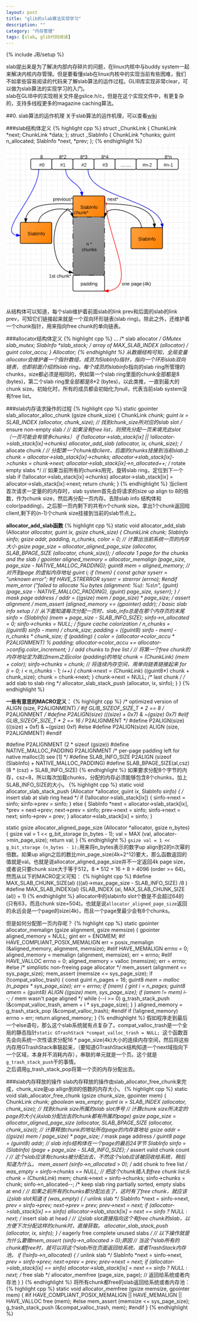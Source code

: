 ```yaml
---
layout: post
title: "glib的slab算法实现学习"
description: ""
category: "内存管理"
tags: [slab, glib代码阅读]
---
```

{% include JB/setup %}

slab提出来是为了解决内部内存碎片的问题，在linux内核中与buddy system一起来解决内核内存管理。但是要看懂slab在linux内核中的实现当前有些困难，我们不如拿些容易阅读的代码来了解slab算法的运作过程。GLIB库实现非常clear，可以做为slab算法的实现学习的入门。  
slab在GLIB中的实现相关文件是gslice.h/c，但是在这个实现文件中，有更复杂的，支持多线程更多的magazine caching算法。

##0. slab算法的运作机理
关于slab算法的运作机理，可以查看[wiki](http://en.wikipedia.org/wiki/Slab_allocation%22%3Ehttp://en.wikipedia.org/wiki/Slab_allocation)


###slab结构体定义
{% highlight cpp %}
struct _ChunkLink {
ChunkLink *next;
ChunkLink *data;
};
struct _SlabInfo {
ChunkLink *chunks;
guint n_allocated;
SlabInfo *next, *prev;
};
{% endhighlight %}
![](/assets/image/1345812003_5463.png)

从结构体可以知道，每个slab维护着前面slab的link prev和后面的slab的link prev，可知它们链接起来就是一个双向环形链表(slab ring)。除此之外，还维护着一个chunk指针，用来指向free chunk的单向链表。

###allocator结构体定义
{% highlight cpp %}
...
/* slab allocator */
GMutex slab_mutex;
SlabInfo **slab_stack; /* array of MAX_SLAB_INDEX (allocator) */
guint color_accu;
} Allocator;
{% endhighlight %}
从数据结构可知，全局变量allocator会维护着一个指针数组，成员为SlabInfo*指针，指向一个环形slab双向链表，也即前面介绍的slab ring。每个成员的slabinfo*指向的slab ring所管理的chunks，size都必须是相同的，例如第一个slab ring里面的chunk全部都是8 (bytes)，第二个slab ring里全部都是8\*2 (bytes)，以此类推，一直到最大的chunk size。初始化时，所有的成员都会初始化为null，代表当前slab system没有free list。

###slab内存请求操作的过程
{% highlight cpp %}
static gpointer
slab_allocator_alloc_chunk (gsize chunk_size)
{
ChunkLink *chunk;
guint ix = SLAB_INDEX (allocator, chunk_size); // 找到chunk_size所对应的slab slot
/* ensure non-empty slab */
// 如果没有free list，则预先分配一页来填充此slot（一页可能会有很多chunks）
if (!allocator->slab_stack[ix] || !allocator->slab_stack[ix]->chunks)
allocator_add_slab (allocator, ix, chunk_size);
/* allocate chunk */
// 分配第一个chunk给client，后面的chunks挂接到当前slab上
chunk = allocator->slab_stack[ix]->chunks;
allocator->slab_stack[ix]->chunks = chunk->next;
allocator->slab_stack[ix]->n_allocated++;
/* rotate empty slabs */
// 如果当前所有的chunks用完，旋转slab ring，定位到下一个slab
if (!allocator->slab_stack[ix]->chunks)
allocator->slab_stack[ix] = allocator->slab_stack[ix]->next;
return chunk;
}
{% endhighlight %}
当client首次请求一定量的的内存时，slab system首先会将请求的size up align to 8的倍数，作为chunk size，然后再分配一页内存。去除slab info 结构体和color(padding)，之后那一页内剩下的共有n个chunk size。拿出1个chunk返回给client,剩下的(n-1)个chunk size挂接到当前的slab节点上。

**allocator_add_slab函数**
{% highlight cpp %}
static void
allocator_add_slab (Allocator *allocator,
guint ix,
gsize chunk_size)
{
ChunkLink *chunk;
SlabInfo *sinfo;
gsize addr, padding, n_chunks, color = 0;
// 计算出当前系统一页的内存大小
gsize page_size = allocator_aligned_page_size (allocator, SLAB_BPAGE_SIZE (allocator, chunk_size));
/* allocate 1 page for the chunks and the slab */
gpointer aligned_memory = allocator_memalign (page_size, page_size - NATIVE_MALLOC_PADDING);
guint8 *mem = aligned_memory; // 对齐到page 的虚拟内存地址
guint i;
if (!mem)
{
const gchar *syserr = "unknown error";
#if HAVE_STRERROR
syserr = strerror (errno);
#endif
mem_error ("failed to allocate %u bytes (alignment: %u): %s\n",
(guint) (page_size - NATIVE_MALLOC_PADDING), (guint) page_size, syserr);
}
/* mask page address */
addr = ((gsize) mem / page_size) * page_size;
/* assert alignment */
mem_assert (aligned_memory == (gpointer) addr);
/* basic slab info setup */
// 从下面知道每次分配一页时，slab_info总是在那个内存页的末尾
sinfo = (SlabInfo*) (mem + page_size - SLAB_INFO_SIZE);
sinfo->n_allocated = 0;
sinfo->chunks = NULL;
/* figure cache colorization */
n_chunks = ((guint8*) sinfo - mem) / chunk_size;
padding = ((guint8*) sinfo - mem) - n_chunks * chunk_size;
if (padding)
{
color = (allocator->color_accu * P2ALIGNMENT) % padding;
allocator->color_accu += allocator->config.color_increment;
}
/* add chunks to free list */
// 将第一个free chunk的内存地址定为跳过mem之后color (padding)的地址
chunk = (ChunkLink*) (mem + color);
sinfo->chunks = chunk;
// 将连续内存空间，用单向链表链接起来
for (i = 0; i < n_chunks - 1; i++)
{
chunk->next = (ChunkLink*) ((guint8*) chunk + chunk_size);
chunk = chunk->next;
}
chunk->next = NULL; /* last chunk */
/* add slab to slab ring */
allocator_slab_stack_push (allocator, ix, sinfo);
}
}
{% endhighlight %}

**一些有意思的MACRO定义：**
{% highlight cpp %}
/* optimized version of ALIGN (size, P2ALIGNMENT) */
#if     GLIB_SIZEOF_SIZE_T * 2 == 8  /* P2ALIGNMENT */
#define P2ALIGN(size)   (((size) + 0x7) & ~(gsize) 0x7)
#elif   GLIB_SIZEOF_SIZE_T * 2 == 16 /* P2ALIGNMENT */
#define P2ALIGN(size)   (((size) + 0xf) & ~(gsize) 0xf)
#else
#define P2ALIGN(size)   ALIGN (size, P2ALIGNMENT)
#endif

#define P2ALIGNMENT             (2 * sizeof (gsize)) 
#define NATIVE_MALLOC_PADDING   P2ALIGNMENT            /* per-page padding left for native malloc(3) see [1] */
#define SLAB_INFO_SIZE          P2ALIGN (sizeof (SlabInfo) + NATIVE_MALLOC_PADDING)
#define SLAB_BPAGE_SIZE(al,csz) (8 * (csz) + SLAB_INFO_SIZE)
{% endhighlight %}
如果要求分配8个字节的内存，csz=8，所以每次加载chunks，分配的内存必须能够包含8个chunks，加上SLAB_INFO_SIZE的大小。
{% highlight cpp %}
static void
allocator_slab_stack_push (Allocator *allocator,
                           guint      ix,
                           SlabInfo  *sinfo)
{
  /* insert slab at slab ring head */
  if (!allocator->slab_stack[ix])
    {
      sinfo->next = sinfo;
      sinfo->prev = sinfo;
    }
  else
    {
      SlabInfo *next = allocator->slab_stack[ix], *prev = next->prev;
      next->prev = sinfo;
      prev->next = sinfo;
      sinfo->next = next;
      sinfo->prev = prev;
    }
  allocator->slab_stack[ix] = sinfo;
}

static gsize
allocator_aligned_page_size (Allocator *allocator,
                             gsize      n_bytes)
{
  gsize val = 1 << g_bit_storage (n_bytes - 1);
  val = MAX (val, allocator->min_page_size);
  return val;
}
{% endhighlight %}
`gsize val = 1 << g_bit_storage (n_bytes - 1);`用来将n_bytes表示的数字up align到2的n次幂的倍数。如果up align之后的数比min_page_size(4k=2^12)要大，那么函数返回的值就是val。也就是说allocator_aligned_page_size并不一定返回4k page size，或者说只要chunk size大于等于512，8 * 512 + 16 + 8 > 4096 (order >= 64)。
然而从以下的MACRO定义可知：
{% highlight cpp %}
#define MAX_SLAB_CHUNK_SIZE(al) (((al)->max_page_size - SLAB_INFO_SIZE) /8 )
#define MAX_SLAB_INDEX(al)      (SLAB_INDEX (al, MAX_SLAB_CHUNK_SIZE (al)) + 1)
{% endhighlight %}
allocator中的slabinfo slot个数是不会超过64的(只有63，而且chunk size=504)。也就是说`allocator_aligned_page_size`返回的永远会是一个page的size(4k)，而且一个page里最少会有8个chunks。

但是如何分配那一页内存呢？
{% highlight cpp %}
static gpointer
allocator_memalign (gsize alignment,
                    gsize memsize)
{
  gpointer aligned_memory = NULL;
  gint err = ENOMEM;
#if     HAVE_COMPLIANT_POSIX_MEMALIGN
  err = posix_memalign (&aligned_memory, alignment, memsize);
#elif   HAVE_MEMALIGN
  errno = 0;
  aligned_memory = memalign (alignment, memsize);
  err = errno;
#elif   HAVE_VALLOC
  errno = 0;
  aligned_memory = valloc (memsize);
  err = errno;
#else
  /* simplistic non-freeing page allocator */
  mem_assert (alignment == sys_page_size);
  mem_assert (memsize <= sys_page_size);
  if (!compat_valloc_trash)
    {
      const guint n_pages = 16;
      guint8 *mem = malloc (n_pages * sys_page_size);
      err = errno;
      if (mem)
        {
          gint i = n_pages;
          guint8 *amem = (guint8*) ALIGN ((gsize) mem, sys_page_size);
          if (amem != mem)
            i--;        /* mem wasn't page aligned */
          while (--i >= 0)
            g_trash_stack_push (&compat_valloc_trash, amem + i * sys_page_size);
        }
    }
  aligned_memory = g_trash_stack_pop (&compat_valloc_trash);
#endif
  if (!aligned_memory)
    errno = err;
  return aligned_memory;
}
{% endhighlight %}
假如程序走到最后一个else语句，那么这个slab系统就有点复杂了。compat_valloc_trash是一个全局的静态指针`static GTrashStack *compat_valloc_trash = NULL; `这个函数首先会向系统一次性请求分配16 \* page_size(4k)大小的连续内存空间，然后将这些内存用GTrashStack串联起来，（要知道GTrashStack结构知道一个next域指向下一个区域，本身并不消耗内存），串联的单元就是一个页。这个就是`g_trash_stack_push`干的事情。  
之后调用g\_trash\_stack\_pop将第一个页的内存分配出去。

###slab内存释放的操作
slab内存释放的操作由slab_allocator_free_chunk来完成，chunk_size是up allign到8的倍数的内存大小。
{% highlight cpp %}
static void
slab_allocator_free_chunk (gsize    chunk_size,
                           gpointer mem)
{
  ChunkLink *chunk;
  gboolean was_empty;
  guint ix = SLAB_INDEX (allocator, chunk_size); // 找到chunk size所属的slab slot序号
  // 计算chunk size所决定的page的大小(从slab分配出去的chunk都有所属的page)
  gsize page_size = allocator_aligned_page_size (allocator, SLAB_BPAGE_SIZE (allocator, chunk_size));
  // 计算释放chunk的地址所在page的内存首地址
  gsize addr = ((gsize) mem / page_size) * page_size;
  /* mask page address */
  guint8 *page = (guint8*) addr;
  // slab info结构体在一个page的最后24字节
  SlabInfo *sinfo = (SlabInfo*) (page + page_size - SLAB_INFO_SIZE);
  /* assert valid chunk count */
  // 这个slab应该有chunks被分配出去，不然这个slab应该被回收给系统，稍后知道为什么。
  mem_assert (sinfo->n_allocated > 0);
  /* add chunk to free list */
  was_empty = sinfo->chunks == NULL;
  // 把这个chunk插入到free chunk list头
  chunk = (ChunkLink*) mem;
  chunk->next = sinfo->chunks;
  sinfo->chunks = chunk;
  sinfo->n_allocated--;
  /* keep slab ring partially sorted, empty slabs at end */
  // 如果之前所有的chunks都分配出去了，这时有了free chunk，就应该让slab slot知道
  if (was_empty)
    {
      /* unlink slab */
      SlabInfo *next = sinfo->next, *prev = sinfo->prev;
      next->prev = prev;
      prev->next = next;
      if (allocator->slab_stack[ix] == sinfo)
        allocator->slab_stack[ix] = next == sinfo ? NULL : next;
      /* insert slab at head */
      // 让slab slot直接指向这个有free chunk的slab，以方便下次分配这样的chunk时，直接获取。
      allocator_slab_stack_push (allocator, ix, sinfo);
    }
  /* eagerly free complete unused slabs */
  // 以下操作就是为什么要做mem_assert (sinfo->n_allocated > 0);原因
  // 当这个slab所有的chunk都free时，就可以将这个slab所在页面返回给系统，或者TrashStack内存池。
  if (!sinfo->n_allocated)
    {
      /* unlink slab */
      SlabInfo *next = sinfo->next, *prev = sinfo->prev;
      next->prev = prev;
      prev->next = next;
      if (allocator->slab_stack[ix] == sinfo)
        allocator->slab_stack[ix] = next == sinfo ? NULL : next;
      /* free slab */
      allocator_memfree (page_size, page);  // 返回给系统或者内存池
    }
}
{% endhighlight %}
将所有chunk都free的slab返回给系统或者内存池：
{% highlight cpp %}
static void
allocator_memfree (gsize    memsize,
                   gpointer mem)
{
#if     HAVE_COMPLIANT_POSIX_MEMALIGN || HAVE_MEMALIGN || HAVE_VALLOC
  free (mem);
#else
  mem_assert (memsize <= sys_page_size);
  g_trash_stack_push (&compat_valloc_trash, mem);
#endif
}
{% endhighlight %}
